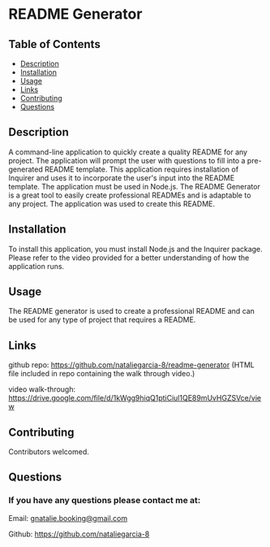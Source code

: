 # README Generator

## Table of Contents
* [Description](#description)
* [Installation](#installation)
* [Usage](#usage)
* [Links](#links)
* [Contributing](#contributing)
* [Questions](#questions)

## Description
A command-line application to quickly create a quality README for any project. The application will prompt the user with questions to fill into a pre-generated README template. This application requires installation of Inquirer and uses it to incorporate the user's input into the README template. The application must be used in Node.js. The README Generator is a great tool to easily create professional READMEs and is adaptable to any project. The application was used to create this README.

## Installation 
To install this application, you must install Node.js and the Inquirer package. Please refer to the video provided for a better understanding of how the application runs. 

## Usage
The README generator is used to create a professional README and can be used for any type of project that requires a README. 

## Links
github repo: https://github.com/nataliegarcia-8/readme-generator
(HTML file included in repo containing the walk through video.)

video walk-through: https://drive.google.com/file/d/1kWgg9hiqQ1ptiCiul1QE89mUvHGZSVce/view

## Contributing
Contributors welcomed. 


## Questions 
### If you have any questions please contact me at:
Email: gnatalie.booking@gmail.com

Github: https://github.com/nataliegarcia-8
